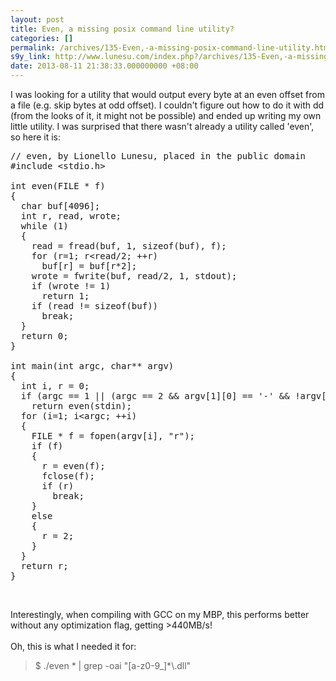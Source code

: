 ```yaml
---
layout: post
title: Even, a missing posix command line utility?
categories: []
permalink: /archives/135-Even,-a-missing-posix-command-line-utility.html
s9y_link: http://www.lunesu.com/index.php?/archives/135-Even,-a-missing-posix-command-line-utility.html
date: 2013-08-11 21:38:33.000000000 +08:00
---
```

I was looking for a utility that would output every byte at an even offset from a file (e.g. skip bytes at odd offset). I couldn't figure out how to do it with dd (from the looks of it, it might not be possible) and ended up writing my own little utility. I was surprised that there wasn't already a utility called 'even', so here it is: <br />
<pre name="code" class="c">// even, by Lionello Lunesu, placed in the public domain
#include &lt;stdio.h>

int even(FILE &#42; f)
{
  char buf[4096];
  int r, read, wrote;
  while (1)
  {
    read = fread(buf, 1, sizeof(buf), f);
    for (r=1; r&lt;read/2; ++r)
      buf[r] = buf[r*2];
    wrote = fwrite(buf, read/2, 1, stdout);
    if (wrote != 1)
      return 1;
    if (read != sizeof(buf))
      break;
  }
  return 0;
}

int main(int argc, char&#42;&#42; argv)
{
  int i, r = 0;
  if (argc == 1 || (argc == 2 &&amp; argv[1][0] == '-' &&amp; !argv[1][1]))
    return even(stdin);
  for (i=1; i&lt;argc; ++i)
  {
    FILE &#42; f = fopen(argv[i], "r");
    if (f)
    {
      r = even(f);
      fclose(f);
      if (r)
        break;
    }
    else
    {
      r = 2;
    }
  }
  return r;
}
</pre><br />
Interestingly, when compiling with GCC on my MBP, this performs better without any optimization flag, getting >440MB/s!<br />
<br />
Oh, this is what I needed it for:<br />
<blockquote>$ ./even &#42; | grep -oai "[a-z0-9_]&#42;\.dll"</blockquote>
